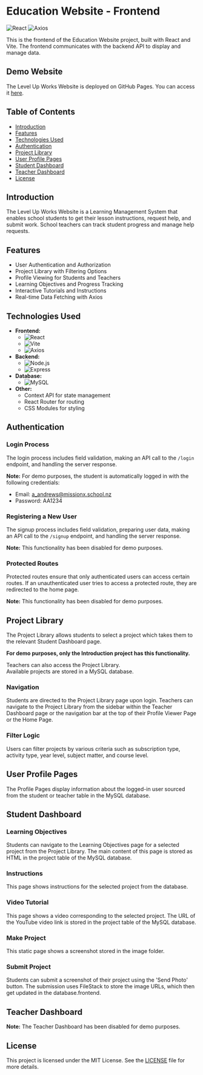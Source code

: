 # Education Website - Frontend

![React](https://img.shields.io/badge/React-18.2.0-blue)
![Axios](https://img.shields.io/badge/Axios-1.2.0-orange)

This is the frontend of the Education Website project, built with React and Vite. The frontend communicates with the backend API to display and manage data.

## Demo Website

The Level Up Works Website is deployed on GitHub Pages. You can access it [here](https://main--levelupworks.netlify.app/).

## Table of Contents

- [Introduction](#introduction)
- [Features](#features)
- [Technologies Used](#technologies-used)
- [Authentication](#authentication)
- [Project Library](#project-library)
- [User Profile Pages](#user-profile-pages)
- [Student Dashboard](#student-dashboard)
- [Teacher Dashboard](#teacher-dashboard)
- [License](#license)

## Introduction

The Level Up Works Website is a Learning Management System that enables school students to get their lesson instructions, request help, and submit work. School teachers can track student progress and manage help requests.

## Features

- User Authentication and Authorization
- Project Library with Filtering Options
- Profile Viewing for Students and Teachers
- Learning Objectives and Progress Tracking
- Interactive Tutorials and Instructions
- Real-time Data Fetching with Axios

## Technologies Used

- **Frontend:**
  - ![React](https://img.shields.io/badge/React-v17.0.2-blue.svg)
  - ![Vite](https://img.shields.io/badge/Vite-v2.6.4-yellow.svg)
  - ![Axios](https://img.shields.io/badge/Axios-v0.21.1-lightblue.svg)
- **Backend:**
  - ![Node.js](https://img.shields.io/badge/Node.js-v20.12.2-green.svg)
  - ![Express](https://img.shields.io/badge/Express-v4.19.2-lightgrey.svg)
- **Database:**
  - ![MySQL](https://img.shields.io/badge/MySQL-v3.9.4-orange.svg)
- **Other:**
  - Context API for state management
  - React Router for routing
  - CSS Modules for styling

## Authentication

### Login Process

The login process includes field validation, making an API call to the `/login` endpoint, and handling the server response.

**Note:** For demo purposes, the student is automatically logged in with the following credentials:

- Email: a_andrews@missionx.school.nz
- Password: AA1234

### Registering a New User

The signup process includes field validation, preparing user data, making an API call to the `/signup` endpoint, and handling the server response.

**Note:** This functionality has been disabled for demo purposes.

### Protected Routes

Protected routes ensure that only authenticated users can access certain routes. If an unauthenticated user tries to access a protected route, they are redirected to the home page.

**Note:** This functionality has been disabled for demo purposes.

## Project Library

The Project Library allows students to select a project which takes them to the relevant Student Dashboard page.

**For demo purposes, only the Introduction project has this functionality.**

Teachers can also access the Project Library.  
Available projects are stored in a MySQL database.

### Navigation

Students are directed to the Project Library page upon login. Teachers can navigate to the Project Library from the sidebar within the Teacher Dashboard page or the navigation bar at the top of their Profile Viewer Page or the Home Page.

### Filter Logic

Users can filter projects by various criteria such as subscription type, activity type, year level, subject matter, and course level.

## User Profile Pages

The Profile Pages display information about the logged-in user sourced from the student or teacher table in the MySQL database.

## Student Dashboard

### Learning Objectives

Students can navigate to the Learning Objectives page for a selected project from the Project Library. The main content of this page is stored as HTML in the project table of the MySQL database.

### Instructions

This page shows instructions for the selected project from the database.

### Video Tutorial

This page shows a video corresponding to the selected project. The URL of the YouTube video link is stored in the project table of the MySQL database.

### Make Project

This static page shows a screenshot stored in the image folder.

### Submit Project

Students can submit a screenshot of their project using the 'Send Photo' button. The submission uses FileStack to store the image URLs, which then get updated in the database.frontend.

## Teacher Dashboard

**Note:** The Teacher Dashboard has been disabled for demo purposes.

## License

This project is licensed under the MIT License. See the [LICENSE](LICENSE) file for more details.
